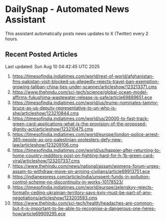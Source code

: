 # DailySnap - Automated News Assistant

This assistant automatically posts news updates to X (Twitter) every 2 hours.

## Recent Posted Articles

Last updated: Sun Aug 10 04:42:45 UTC 2025

1. https://timesofindia.indiatimes.com/world/rest-of-world/afghanistan-fms-pakistan-visit-blocked-us-allegedly-rejects-travel-ban-exemption-growing-taliban-china-ties-under-scanner/articleshow/123213371.cms
2. https://www.thehindu.com/sci-tech/science/global-ocean-model-affirms-fukushima-wastewater-release-is-safe/article69889651.ece
3. https://timesofindia.indiatimes.com/world/us/trump-nominates-tammy-bruce-as-us-deputy-representative-to-un-who-is-she/articleshow/123210844.cms
4. https://timesofindia.indiatimes.com/world/us/20000-to-fast-track-green-card-applications-what-is-the-provision-of-the-proposed-dignity-act/articleshow/123210475.cms
5. https://timesofindia.indiatimes.com/world/europe/london-police-arrest-365-people-as-pro-palestinian-protesters-defy-new-law/articleshow/123209106.cms
6. https://timesofindia.indiatimes.com/world/us/happier-after-returning-to-home-country-redditors-post-on-fighting-hard-for-h-1b-green-card-viral/articleshow/123207337.cms
7. https://www.thehindu.com/news/national/assam/womens-forum-urges-assam-to-withdraw-move-on-arming-civilians/article69913751.ece
8. https://indianexpress.com/article/india/unspent-funds-in-pollution-control-scheme-no-discontinuity-in-works-10178523/
9. https://timesofindia.indiatimes.com/world/europe/zelenskyy-rejects-formally-ceding-ukrainian-territory-says-kyiv-must-be-part-of-any-negotiations/articleshow/123203593.cms
10. https://www.thehindu.com/sci-tech/health/headaches-are-common-but-it-is-important-to-be-able-to-recognise-a-dangerous-one-heres-how/article69909295.ece
